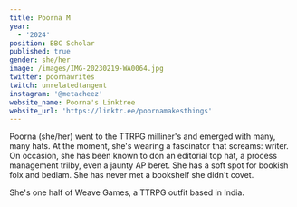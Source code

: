 ```yaml
---
title: Poorna M
year:
  - '2024'
position: BBC Scholar
published: true
gender: she/her
image: /images/IMG-20230219-WA0064.jpg
twitter: poornawrites
twitch: unrelatedtangent
instagram: '@metacheez'
website_name: Poorna's Linktree
website_url: 'https://linktr.ee/poornamakesthings'
---
```


Poorna (she/her) went to the TTRPG milliner's and emerged with many, many hats. At the moment, she's wearing a fascinator that screams: writer. On occasion, she has been known to don an editorial top hat, a process management trilby, even a jaunty AP beret. She has a soft spot for bookish folx and bedlam. She has never met a bookshelf she didn't covet. 

She's one half of Weave Games, a TTRPG outfit based in India.
